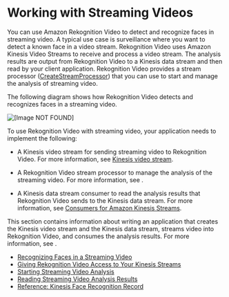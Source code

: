 # Working with Streaming Videos<a name="streaming-video"></a>

You can use Amazon Rekognition Video to detect and recognize faces in streaming video\. A typical use case is surveillance where you want to detect a known face in a video stream\. Rekognition Video uses Amazon Kinesis Video Streams to receive and process a video stream\. The analysis results are output from Rekognition Video to a Kinesis data stream and then read by your client application\. Rekognition Video provides a stream processor \([CreateStreamProcessor](API_CreateStreamProcessor.md)\) that you can use to start and manage the analysis of streaming video\.

The following diagram shows how Rekognition Video detects and recognizes faces in a streaming video\.

![\[Image NOT FOUND\]](http://docs.aws.amazon.com/rekognition/latest/dg/images/VideoRekognitionStream.png)

To use Rekognition Video with streaming video, your application needs to implement the following:

+ A Kinesis video stream for sending streaming video to Rekognition Video\. For more information, see [Kinesis video stream](http://docs.aws.amazon.com/kinesisvideostreams/latest/dg/what-is-kinesis-video.html)\. 

+ A Rekognition Video stream processor to manage the analysis of the streaming video\. For more information, see [](streaming-video-starting-analysis.md)\.

+ A Kinesis data stream consumer to read the analysis results that Rekognition Video sends to the Kinesis data stream\. For more information, see [Consumers for Amazon Kinesis Streams](http://docs.aws.amazon.com/streams/latest/dev/amazon-kinesis-consumers.html)\. 

This section contains information about writing an application that creates the Kinesis video stream and the Kinesis data stream, streams video into Rekognition Video, and consumes the analysis results\. For more information, see [](recognize-faces-in-a-video-stream.md)\.


+ [Recognizing Faces in a Streaming Video](recognize-faces-in-a-video-stream.md)
+ [Giving Rekognition Video Access to Your Kinesis Streams](api-streaming-video-roles.md)
+ [Starting Streaming Video Analysis](streaming-video-starting-analysis.md)
+ [Reading Streaming Video Analysis Results](streaming-video-kinesis-output.md)
+ [Reference: Kinesis Face Recognition Record](streaming-video-kinesis-output-reference.md)
